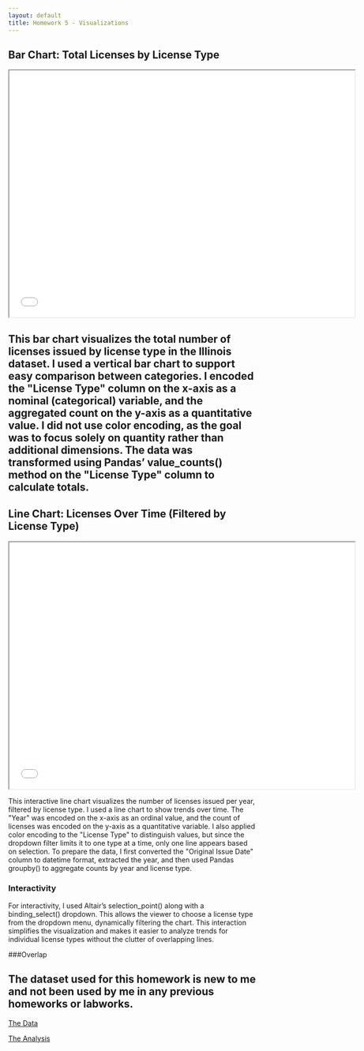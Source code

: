 ```yaml
---
layout: default
title: Homework 5 - Visualizations
---
```


## Bar Chart: Total Licenses by License Type

<iframe src="bar_chart.html" width="700" height="500"></iframe>

This bar chart visualizes the total number of licenses issued by license type in the Illinois dataset. I used a vertical bar chart to support easy comparison between categories. I encoded the "License Type" column on the x-axis as a nominal (categorical) variable, and the aggregated count on the y-axis as a quantitative value. I did not use color encoding, as the goal was to focus solely on quantity rather than additional dimensions. The data was transformed using Pandas’ value_counts() method on the "License Type" column to calculate totals.
---

## Line Chart: Licenses Over Time (Filtered by License Type)

<iframe src="line_chart.html" width="700" height="500"></iframe>

This interactive line chart visualizes the number of licenses issued per year, filtered by license type. I used a line chart to show trends over time. The "Year" was encoded on the x-axis as an ordinal value, and the count of licenses was encoded on the y-axis as a quantitative variable. I also applied color encoding to the "License Type" to distinguish values, but since the dropdown filter limits it to one type at a time, only one line appears based on selection. To prepare the data, I first converted the "Original Issue Date" column to datetime format, extracted the year, and then used Pandas groupby() to aggregate counts by year and license type.

### Interactivity

For interactivity, I used Altair’s selection_point() along with a binding_select() dropdown. This allows the viewer to choose a license type from the dropdown menu, dynamically filtering the chart. This interaction simplifies the visualization and makes it easier to analyze trends for individual license types without the clutter of overlapping lines.

###Overlap

The dataset used for this homework is new to me and not been used by me in any previous homeworks or labworks.
---

<p><a href="https://raw.githubusercontent.com/UIUC-iSchool-DataViz/is445_data/main/licenses_fall2022.csv">The Data</a></p>
<p><a href="https://github.com/Aanchal123/Aanchal123.github.io/blob/main/hw5/Workbook.ipynb">The Analysis</a></p>

